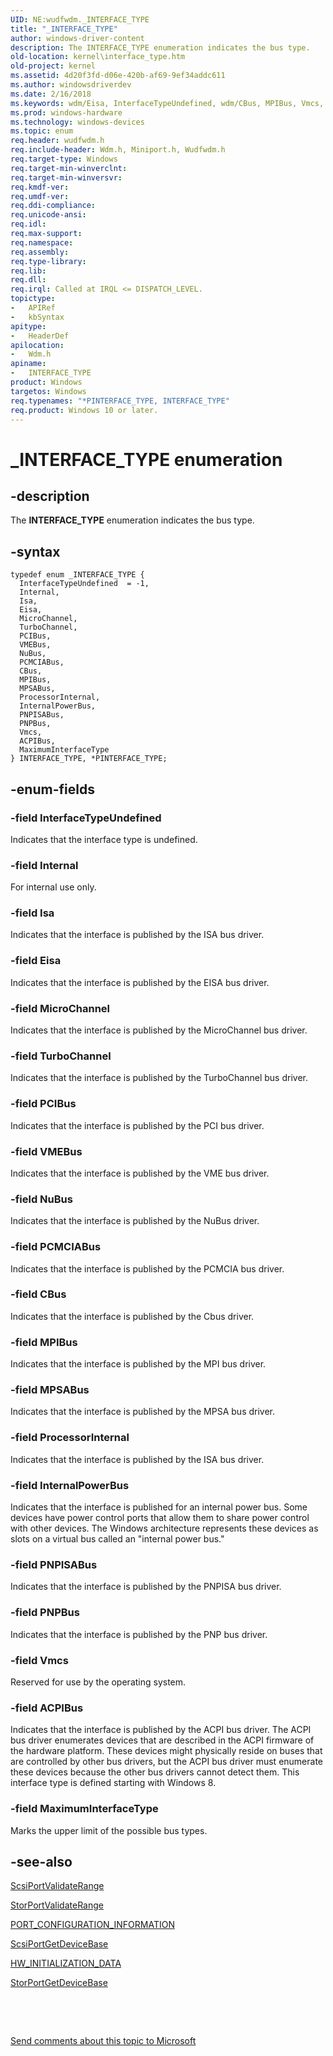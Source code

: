 ```yaml
---
UID: NE:wudfwdm._INTERFACE_TYPE
title: "_INTERFACE_TYPE"
author: windows-driver-content
description: The INTERFACE_TYPE enumeration indicates the bus type.
old-location: kernel\interface_type.htm
old-project: kernel
ms.assetid: 4d20f3fd-d06e-420b-af69-9ef34addc611
ms.author: windowsdriverdev
ms.date: 2/16/2018
ms.keywords: wdm/Eisa, InterfaceTypeUndefined, wdm/CBus, MPIBus, Vmcs, kernel.interface_type, wdm/InternalPowerBus, PINTERFACE_TYPE enumeration pointer [Kernel-Mode Driver Architecture], PINTERFACE_TYPE, wdm/MPSABus, *PINTERFACE_TYPE, ACPIBus, PNPISABus, NuBus, wdm/PCMCIABus, InternalPowerBus, INTERFACE_TYPE enumeration [Kernel-Mode Driver Architecture], PCIBus, wdm/ProcessorInternal, CBus, Eisa, wdm/PCIBus, MPSABus, wdm/Vmcs, _INTERFACE_TYPE, wdm/InterfaceTypeUndefined, MaximumInterfaceType, INTERFACE_TYPE, wdm/NuBus, wdm/VMEBus, ProcessorInternal, TurboChannel, wdm/ACPIBus, wdm/PINTERFACE_TYPE, sysenum_a73e08e6-79ef-4a5b-82b1-cfd4bc4269f8.xml, wdm/Isa, wdm/PNPISABus, wdm/INTERFACE_TYPE, MicroChannel, PCMCIABus, VMEBus, wdm/MPIBus, Internal, wdm/MaximumInterfaceType, wdm/PNPBus, Isa, wdm/TurboChannel, PNPBus, wdm/Internal, wdm/MicroChannel
ms.prod: windows-hardware
ms.technology: windows-devices
ms.topic: enum
req.header: wudfwdm.h
req.include-header: Wdm.h, Miniport.h, Wudfwdm.h
req.target-type: Windows
req.target-min-winverclnt: 
req.target-min-winversvr: 
req.kmdf-ver: 
req.umdf-ver: 
req.ddi-compliance: 
req.unicode-ansi: 
req.idl: 
req.max-support: 
req.namespace: 
req.assembly: 
req.type-library: 
req.lib: 
req.dll: 
req.irql: Called at IRQL <= DISPATCH_LEVEL.
topictype:
-	APIRef
-	kbSyntax
apitype:
-	HeaderDef
apilocation:
-	Wdm.h
apiname:
-	INTERFACE_TYPE
product: Windows
targetos: Windows
req.typenames: "*PINTERFACE_TYPE, INTERFACE_TYPE"
req.product: Windows 10 or later.
---
```


# _INTERFACE_TYPE enumeration


## -description


The <b>INTERFACE_TYPE</b> enumeration indicates the bus type. 


## -syntax


````
typedef enum _INTERFACE_TYPE { 
  InterfaceTypeUndefined  = -1,
  Internal,
  Isa,
  Eisa,
  MicroChannel,
  TurboChannel,
  PCIBus,
  VMEBus,
  NuBus,
  PCMCIABus,
  CBus,
  MPIBus,
  MPSABus,
  ProcessorInternal,
  InternalPowerBus,
  PNPISABus,
  PNPBus,
  Vmcs,
  ACPIBus,
  MaximumInterfaceType
} INTERFACE_TYPE, *PINTERFACE_TYPE;
````


## -enum-fields




### -field InterfaceTypeUndefined

Indicates that the interface type is undefined. 


### -field Internal

For internal use only. 


### -field Isa

Indicates that the interface is published by the ISA bus driver. 


### -field Eisa

Indicates that the interface is published by the EISA bus driver. 


### -field MicroChannel

Indicates that the interface is published by the MicroChannel bus driver.


### -field TurboChannel

Indicates that the interface is published by the TurboChannel bus driver.


### -field PCIBus

Indicates that the interface is published by the PCI bus driver.


### -field VMEBus

Indicates that the interface is published by the VME bus driver.


### -field NuBus

Indicates that the interface is published by the NuBus driver.


### -field PCMCIABus

Indicates that the interface is published by the PCMCIA bus driver.


### -field CBus

Indicates that the interface is published by the Cbus driver.


### -field MPIBus

Indicates that the interface is published by the MPI bus driver.


### -field MPSABus

Indicates that the interface is published by the MPSA bus driver.


### -field ProcessorInternal

Indicates that the interface is published by the ISA bus driver.


### -field InternalPowerBus

Indicates that the interface is published for an internal power bus. Some devices have power control ports that allow them to share power control with other devices. The Windows architecture represents these devices as slots on a virtual bus called an "internal power bus." 


### -field PNPISABus

Indicates that the interface is published by the PNPISA bus driver.


### -field PNPBus

Indicates that the interface is published by the PNP bus driver.


### -field Vmcs

Reserved for use by the operating system.


### -field ACPIBus

Indicates that the interface is published by the ACPI bus driver. The ACPI bus driver enumerates devices that are described in the ACPI firmware of the hardware platform. These devices might physically reside on buses that are controlled by other bus drivers, but the ACPI bus driver must enumerate these devices because the other bus drivers cannot detect them. This interface type is defined starting with Windows 8.


### -field MaximumInterfaceType

Marks the upper limit of the possible bus types.


## -see-also

<a href="..\srb\nf-srb-scsiportvalidaterange.md">ScsiPortValidateRange</a>



<a href="..\storport\nf-storport-storportvalidaterange.md">StorPortValidateRange</a>



<a href="..\strmini\ns-strmini-_port_configuration_information.md">PORT_CONFIGURATION_INFORMATION</a>



<a href="..\srb\nf-srb-scsiportgetdevicebase.md">ScsiPortGetDeviceBase</a>



<a href="..\storport\ns-storport-_hw_initialization_data.md">HW_INITIALIZATION_DATA</a>



<a href="..\storport\nf-storport-storportgetdevicebase.md">StorPortGetDeviceBase</a>



 

 

<a href="mailto:wsddocfb@microsoft.com?subject=Documentation%20feedback [kernel\kernel]:%20INTERFACE_TYPE enumeration%20 RELEASE:%20(2/16/2018)&amp;body=%0A%0APRIVACY STATEMENT%0A%0AWe use your feedback to improve the documentation. We don't use your email address for any other purpose, and we'll remove your email address from our system after the issue that you're reporting is fixed. While we're working to fix this issue, we might send you an email message to ask for more info. Later, we might also send you an email message to let you know that we've addressed your feedback.%0A%0AFor more info about Microsoft's privacy policy, see http://privacy.microsoft.com/en-us/default.aspx." title="Send comments about this topic to Microsoft">Send comments about this topic to Microsoft</a>

